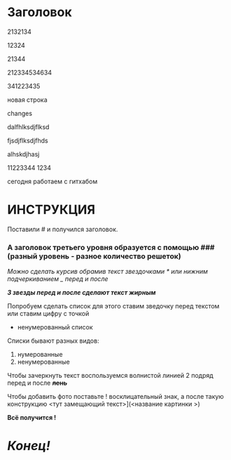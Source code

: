 # Заголовок

2132134 

12324

21344

212334534634

341223435

новая строка

changes

dalfhlksdjflksd

fjsdjflksdjfhds

alhskdjhasj

11223344
1234

сегодня работаем с гитхабом

# ИНСТРУКЦИЯ 
 
Поставили #  и получился заголовок.
 
### А заголовок третьего уровня образуется с помощью ### (разный уровень - разное количество решеток)
 
 
*Можно сделать курсив  обрамив текст звездочками * или нижним подчеркиванием _ перед и после* 
 
***3 звезды перед и после сделают текст жирным*** 
 
 Попробуем сделать список для этого ставим зведочку перед текстом или ставим цифру с точкой
 
* ненумерованный список
 
Списки бывают разных видов:
 
1. нумерованные
2. ненумерованные 
 
Чтобы зачеркнуть текст воспользуемся волнистой линией 2 подряд перед и после **~~лень~~** 
 
Чтобы добавить фото поставьте ! восклицательный знак, а после такую конструкцию <тут замещающий текст>](<название картинки >) 
 
 
 
__Всё получится !__
 
 
 
# ***Конец!***
